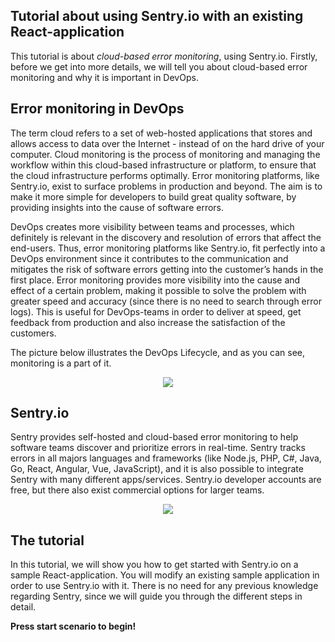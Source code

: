 ## Tutorial about using Sentry.io with an existing React-application ##

This tutorial is about *cloud-based error monitoring*, using Sentry.io. 
Firstly, before we get into more details, we will tell you about cloud-based error monitoring and why it is important in DevOps. 

## Error monitoring in DevOps ##
The term cloud refers to a set of web-hosted applications that stores and allows access to data over the Internet - instead of on the hard drive of your computer. Cloud monitoring is the process of monitoring and managing the workflow within this cloud-based infrastructure or platform, to ensure that the cloud infrastructure performs optimally. Error monitoring platforms, like Sentry.io, exist to surface problems in production and beyond. The aim is to make it more simple for developers to build great quality software, by providing insights into the cause of software errors. 

DevOps creates more visibility between teams and processes, which definitely is relevant in the discovery and resolution of errors that affect the end-users. Thus, error monitoring platforms like Sentry.io, fit perfectly into a DevOps environment since it contributes to the communication and mitigates the risk of software errors getting into the customer’s hands in the first place. Error monitoring provides more visibility into the cause and effect of a certain problem, making it possible to solve the problem with greater speed and accuracy (since there is no need to search through error logs). This is useful for DevOps-teams in order to deliver at speed, get feedback from production and also increase the satisfaction of the customers. 

The picture below illustrates the DevOps Lifecycle, and as you can see, monitoring is a part of it. 

<p align="center">
  <img src="https://www.learntek.org/blog/wp-content/uploads/2018/02/DEVOPS-LIFE-CYCLE.png">
</p>

## Sentry.io ##
Sentry provides self-hosted and cloud-based error monitoring to help software teams discover and prioritize errors in real-time. Sentry tracks errors in all majors languages and frameworks (like Node.js, PHP, C#, Java, Go, React, Angular, Vue, JavaScript), and it is also possible to integrate Sentry with many different apps/services. Sentry.io developer accounts are free, but there also exist commercial options for larger teams. 

<p align="center">
  <img src="https://sentry-brand.storage.googleapis.com/sentry-logo-black.png">
</p>

## The tutorial ##
In this tutorial, we will show you how to get started with Sentry.io on a sample React-application. You will modify an existing sample  application in order to use Sentry.io with it. There is no need for any previous knowledge regarding Sentry, since we will guide you through the different steps in detail. 

**Press start scenario to begin!** 

